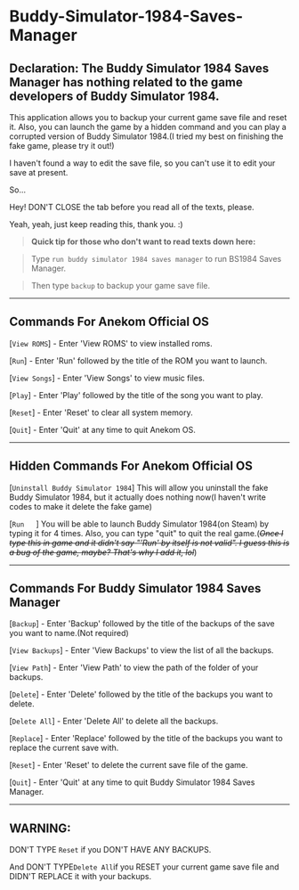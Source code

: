 # Buddy-Simulator-1984-Saves-Manager

Declaration:
The Buddy Simulator 1984 Saves Manager has nothing related to the game developers of Buddy Simulator 1984.
------

This application allows you to backup your current game save file and reset it. Also, you can launch the game by a hidden command and you can play a corrupted version of Buddy Simulator 1984.(I tried my best on finishing the fake game, please try it out!)

I haven't found a way to edit the save file, so you can't use it to edit your save at present.

So...

Hey! DON'T CLOSE the tab before you read all of the texts, please.

Yeah, yeah, just keep reading this, thank you. :)

>**Quick tip for those who don't want to read texts down here:**

>Type `run buddy simulator 1984 saves manager` to run BS1984 Saves Manager.

>Then type `backup` to backup your game save file.

------
Commands For Anekom Official OS
------
[`View ROMS`] - Enter 'View ROMS' to view installed roms.

[`Run`] - Enter 'Run' followed by the title of the ROM you want to launch.

[`View Songs`] - Enter 'View Songs' to view music files.

[`Play`] - Enter 'Play' followed by the title of the song you want to play.

[`Reset`] - Enter 'Reset' to clear all system memory.

[`Quit`] - Enter 'Quit' at any time to quit Anekom OS.

------
Hidden Commands For Anekom Official OS
------
[`Uninstall Buddy Simulator 1984`] This will allow you uninstall the fake Buddy Simulator 1984, but it actually does nothing now(I haven't write codes to make it delete the fake game)

[`Run   `] You will be able to launch Buddy Simulator 1984(on Steam) by typing it for 4 times. Also, you can type "quit" to quit the real game.(*~~Once I type this in game and it didn't say "'Run' by itself is not valid". I guess this is a bug of the game, maybe? That's why I add it, lol~~*)

------
Commands For Buddy Simulator 1984 Saves Manager
------
[`Backup`] - Enter 'Backup' followed by the title of the backups of the save you want to name.(Not required)

[`View Backups`] - Enter 'View Backups' to view the list of all the backups.

[`View Path`] - Enter 'View Path' to view the path of the folder of your backups.

[`Delete`] - Enter 'Delete' followed by the title of the backups you want to delete.

[`Delete All`] - Enter 'Delete All' to delete all the backups.

[`Replace`] - Enter 'Replace' followed by the title of the backups you want to replace the current save with.

[`Reset`] - Enter 'Reset' to delete the current save file of the game.

[`Quit`] - Enter 'Quit' at any time to quit Buddy Simulator 1984 Saves Manager.


------
**WARNING:**
------
DON'T TYPE `Reset` if you DON'T HAVE ANY BACKUPS.

And DON'T TYPE`Delete All`if you RESET your current game save file and DIDN'T REPLACE it with your backups.
